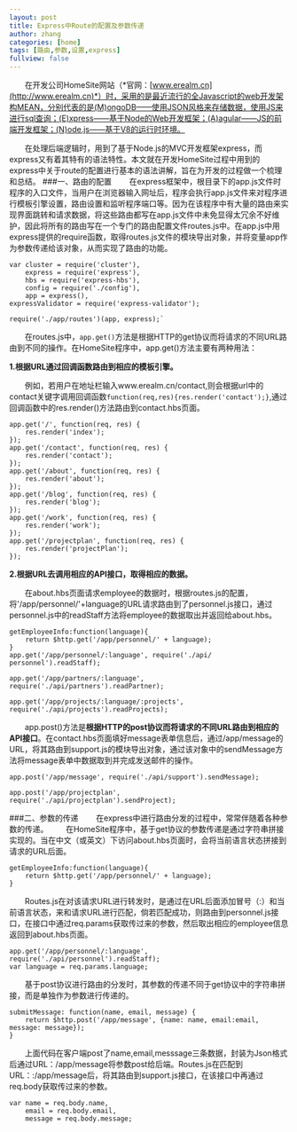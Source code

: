 ```yaml
---
layout: post
title: Express中Route的配置及参数传递
author: zhang
categories: [home]
tags: [路由,参数,设置,express]
fullview: false
---
```


　　在开发公司HomeSite网站（*官网：[www.erealm.cn](http://www.erealm.cn)*）时，采用的是最近流行的全Javascript的web开发架构MEAN，分别代表的是(M)ongoDB——使用JSON风格来存储数据，使用JS来进行sql查询；(E)xpress——基于Node的Web开发框架；(A)agular——JS的前端开发框架；(N)ode.js——基于V8的运行时环境。
    
　　在处理后端逻辑时，用到了基于Node.js的MVC开发框架express，而express又有着其特有的语法特性。本文就在开发HomeSite过程中用到的express中关于route的配置进行基本的语法讲解，旨在为开发的过程做一个梳理和总结。
###一、路由的配置
　　在express框架中，根目录下的app.js文件时程序的入口文件，当用户在浏览器输入网址后，程序会执行app.js文件来对程序进行模板引擎设置，路由设置和监听程序端口等。因为在该程序中有大量的路由来实现界面跳转和请求数据，将这些路由都写在app.js文件中未免显得太冗余不好维护，因此将所有的路由写在一个专门的路由配置文件routes.js中。在app.js中用express提供的require函数，取得routes.js文件的模块导出对象，并将变量app作为参数传递给该对象，从而实现了路由的功能。
　　

    var cluster = require('cluster'),
        express = require('express'),
        hbs = require('express-hbs'),
        config = require('./config'),
        app = express(),
    expressValidator = require('express-validator');

    require('./app/routes')(app, express);`


　　在routes.js中，`app.get()`方法是根据HTTP的get协议而将请求的不同URL路由到不同的操作。在HomeSite程序中，app.get()方法主要有两种用法：

**1.根据URL通过回调函数路由到相应的模板引擎。**

　　例如，若用户在地址栏输入www.erealm.cn/contact,则会根据url中的contact关键字调用回调函数`function(req,res){res.render('contact');}`,通过回调函数中的res.render()方法路由到contact.hbs页面。

    app.get('/', function(req, res) {
        res.render('index');
    });
    app.get('/contact', function(req, res) {
        res.render('contact');
    });
    app.get('/about', function(req, res) {
        res.render('about');
    });
    app.get('/blog', function(req, res) {
        res.render('blog');
    });
    app.get('/work', function(req, res) {
        res.render('work');
    });
    app.get('/projectplan', function(req, res) {
        res.render('projectPlan');
    });

**2.根据URL去调用相应的API接口，取得相应的数据。**

　　在about.hbs页面请求employee的数据时，根据routes.js的配置，将'/app/personnel/'+language的URL请求路由到了personnel.js接口，通过personnel.js中的readStaff方法将employee的数据取出并返回给about.hbs。

    getEmployeeInfo:function(language){
        return $http.get('/app/personnel/' + language);
    }
    app.get('/app/personnel/:language', require('./api/    personnel').readStaff);

    app.get('/app/partners/:language', require('./api/partners').readPartner);

    app.get('/app/projects/:language/:projects', require('./api/projects').readProjects);
    
　　app.post()方法是**根据HTTP的post协议而将请求的不同URL路由到相应的API接口**。在contact.hbs页面填好message表单信息后，通过/app/message的URL，将其路由到support.js的模块导出对象，通过该对象中的sendMessage方法将message表单中数据取到并完成发送邮件的操作。

    app.post('/app/message', require('./api/support').sendMessage);

    app.post('/app/projectplan', require('./api/projectplan').sendProject);

###二、参数的传递
　　在express中进行路由分发的过程中，常常伴随着各种参数的传递。
　　在HomeSite程序中，基于get协议的参数传递是通过字符串拼接实现的。当在中文（或英文）下访问about.hbs页面时，会将当前语言状态拼接到请求的URL后面。

    getEmployeeInfo:function(language){
        return $http.get('/app/personnel/' + language);
    }

 　　Routes.js在对该请求URL进行转发时，是通过在URL后面添加冒号（:）和当前语言状态，来和请求URL进行匹配，倘若匹配成功，则路由到personnel.js接口，在接口中通过req.params获取传过来的参数，然后取出相应的employee信息返回到about.hbs页面。

    app.get('/app/personnel/:language', require('./api/personnel').readStaff);
    var language = req.params.language;

　　基于post协议进行路由的分发时，其参数的传递不同于get协议中的字符串拼接，而是单独作为参数进行传递的。

    submitMessage: function(name, email, message) {
        return $http.post('/app/message', {name: name, email:email, message: message});
    }

　　上面代码在客户端post了name,email,messsage三条数据，封装为Json格式后通过URL：/app/message将参数post给后端。Routes.js在匹配到URL：:/app/message后，将其路由到support.js接口，在该接口中再通过req.body获取传过来的参数。
 
    var name = req.body.name,
        email = req.body.email,
        message = req.body.message;

